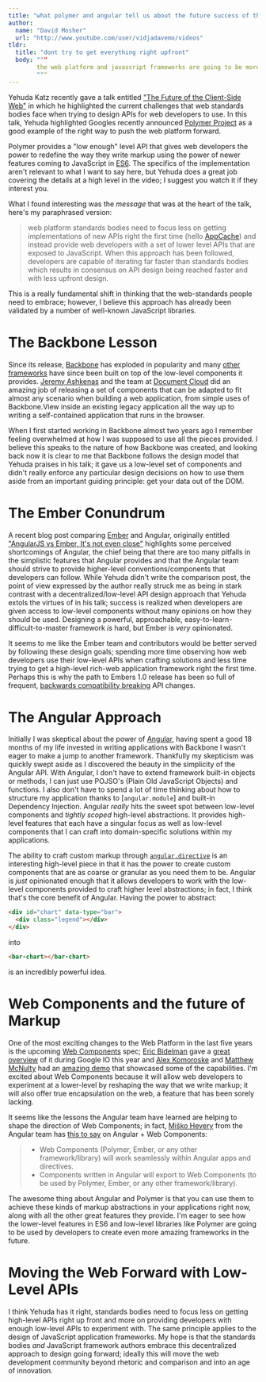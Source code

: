 ```yaml
---
title: "what polymer and angular tell us about the future success of the web platform and javascript frameworks"
author:
  name: "David Mosher"
  url: "http://www.youtube.com/user/vidjadavemo/videos"
tldr:
  title: "dont try to get everything right upfront"
  body: """
        the web platform and javascript frameworks are going to be more successful if their authors offer low-level APIs that developers can play with instead of trying to get high-level APIs designed correctly the first time.
        """
---
```


Yehuda Katz recently gave a talk entitled ["The Future of the Client-Side Web"](https://www.youtube.com/watch?v=EcyxXPILO8E) in which he highlighted the current challenges that web standards bodies face when trying to design APIs for web developers to use. In this talk, Yehuda highlighted Googles recently announced [Polymer Project](http://www.polymer-project.org/) as a good example of the right way to push the web platform forward.

Polymer provides a "low enough" level API that gives web developers the power to redefine the way they write markup using the power of newer features coming to JavaScript in [ES6](http://tc39wiki.calculist.org/es6/). The specifics of the implementation aren't relevant to what I want to say here, but Yehuda does a great job covering the details at a high level in the video; I suggest you watch it if they interest you.

What I found interesting was the _message_ that was at the heart of the talk, here's my paraphrased version:

> web platform standards bodies need to focus less on getting implementations of new APIs right the first time (hello [AppCache](https://www.w3.org/Bugs/Public/show_bug.cgi?id=14702)) and instead provide web developers with a set of lower level APIs that are exposed to JavaScript. When this approach has been followed, developers are capable of iterating far faster than standards bodies which results in consensus on API design being reached faster and with less upfront design.

This is a really fundamental shift in thinking that the web-standards people need to embrace; however, I believe this approach has already been validated by a number of well-known JavaScript libraries.

# The Backbone Lesson

Since its release, [Backbone](http://documentcloud.github.io/backbone/) has exploded in popularity and many [other](https://github.com/chaplinjs/chaplin) [frameworks](https://github.com/marionettejs/backbone.marionette) have since been built on top of the low-level components it provides. [Jeremy Ashkenas](http://www.twitter.com/jashkenas) and the team at [Document Cloud](http://www.documentcloud.org) did an amazing job of releasing a set of components that can be adapted to fit almost any scenario when building a web application, from simple uses of Backbone.View inside an existing legacy application all the way up to writing a self-contained application that runs in the browser.

When I first started working in Backbone almost two years ago I remember feeling overwhelmed at how I was supposed to use all the pieces provided. I believe this speaks to the nature of how Backbone was created, and looking back now it is clear to me that Backbone follows the design model that Yehuda praises in his talk; it gave us a low-level set of components and didn't really enforce any particular design decisions on how to use them aside from an important guiding principle: get your data out of the DOM.

# The Ember Conundrum

A recent blog post comparing [Ember](http://emberjs.com/) and Angular, originally entitled ["AngularJS vs Ember, It's not even close"](http://eviltrout.com/2013/06/15/ember-vs-angular-its-not-even-close.html) highlights some perceived shortcomings of Angular, the chief being that there are too many pitfalls in the simplistic features that Angular provides and that the Angular team should strive to provide higher-level conventions/components that developers can follow. While Yehuda didn't write the comparison post, the point of view expressed by the author really struck me as being in stark contrast with a decentralized/low-level API design approach that Yehuda extols the virtues of in his talk; success is realized when developers are given access to low-level components without many opinions on how they should be used. Designing a powerful, approachable, easy-to-learn-difficult-to-master framework _is_ hard, but Ember is _very_ opinionated.

It seems to me like the Ember team and contributors would be better served by following these design goals; spending more time observing how web developers use their low-level APIs when crafting solutions and less time trying to get a high-level rich-web application framework right the first time. Perhaps this is why the path to Embers 1.0 release has been so full of frequent, [backwards compatibility breaking](http://meta.stackoverflow.com/a/163861) API changes.

# The Angular Approach

Initially I was skeptical about the power of [Angular](http://www.angularjs.org), having spent a good 18 months of my life invested in writing applications with Backbone I wasn't eager to make a jump to another framework. Thankfully my skepticism was quickly swept aside as I discovered the beauty in the simplicity of the Angular API. With Angular, I don't have to extend framework built-in objects or methods, I can just use POJSO's (Plain Old JavaScript Objects) and functions. I also don't have to spend a lot of time thinking about how to structure my application thanks to [`angular.module`] and built-in Dependency Injection. Angular _really_ hits the sweet spot between low-level components and _tightly scoped_ high-level abstractions. It provides high-level features that each have a singular focus as well as low-level components that I can craft into domain-specific solutions within my applications.

The ability to craft custom markup through [`angular.directive`](http://docs.angularjs.org/guide/directive) is an interesting high-level piece in that it has the power to create custom components that are as coarse or granular as you need them to be. Angular is _just_ opinionated enough that it allows developers to work with the low-level components provided to craft higher level abstractions; in fact, I think that's the core benefit of Angular. Having the power to abstract:

```html
<div id="chart" data-type="bar">
  <div class="legend"></div>
</div>
```

into

```html
<bar-chart></bar-chart>
```

is an incredibly powerful idea.

# Web Components and the future of Markup

One of the most exciting changes to the Web Platform in the last five years is the upcoming [Web Components](http://www.w3.org/TR/2013/WD-components-intro-20130606/) spec; [Eric Bidelman](https://www.google.ca/url?sa=t&rct=j&q=&esrc=s&source=web&cd=1&cad=rja&ved=0CC0QFjAA&url=https%3A%2F%2Ftwitter.com%2Febidel&ei=_EDLUbuIK8iHywGUuYHoDg&usg=AFQjCNHgffvpgL9vHcpCK96uvkRqTmUkzg&bvm=bv.48340889,d.aWc) gave a [great overview](http://www.youtube.com/watch?v=fqULJBBEVQE) of it during Google IO this year and [Alex Komoroske](https://twitter.com/jkomoros) and [Matthew McNulty](https://twitter.com/mattsmcnulty) had an [amazing demo](http://www.youtube.com/watch?v=0g0oOOT86NY) that showcased some of the capabilities. I'm excited about Web Components because it will allow web developers to experiment at a lower-level by reshaping the way that we write markup; it will also offer true encapsulation on the web, a feature that has been sorely lacking.

It seems like the lessons the Angular team have learned are helping to shape the direction of Web Components; in fact, [Miško Hevery](https://twitter.com/mhevery) from the Angular team has [this to say](https://groups.google.com/forum/#!msg/polymer-dev/4RSYaKmbtEk/uYnY3900wpIJ) on Angular + Web Components:

> - Web Components (Polymer, Ember, or any other framework/library) will work seamlessly within Angular apps and directives.
> - Components written in Angular will export to Web Components (to be used by Polymer, Ember, or any other framework/library).

The awesome thing about Angular and Polymer is that you can use them to achieve these kinds of markup abstractions in your applications right now, along with all the other great features they provide. I'm eager to see how the lower-level features in ES6 and low-level libraries like Polymer are going to be used by developers to create even more amazing frameworks in the future.

# Moving the Web Forward with Low-Level APIs

I think Yehuda has it right, standards bodies need to focus less on getting high-level APIs right up front and more on providing developers with enough low-level APIs to experiment with. The same principle applies to the design of JavaScript application frameworks. My hope is that the standards bodies _and_ JavaScript framework authors embrace this decentralized approach to design going forward; ideally this will move the web development community beyond rhetoric and comparison and into an age of innovation.
